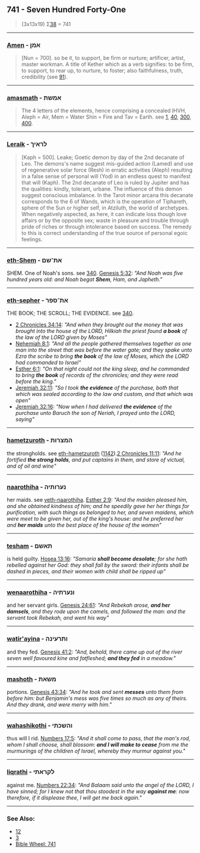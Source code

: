 ## 741 - Seven Hundred Forty-One
> (3x13x19) Σ[38](38) = 741

---

### [Amen](/keys/AMNf) - אמן
> [Nun = 700]. so be it, to support, be firm or nurture; artificer, artist, master workman. A title of Kether which as a verb signifies: to be firm, to support, to rear up, to nurture, to foster; also faithfulness, truth, credibility (see [91](91)).

---

### [amasmath](/keys/AMShTh) - אמשת
> The 4 letters of the elements, hence comprising a concealed IHVH, Aleph = Air, Mem = Water Shin = Fire and Tav = Earth. see [1](1), [40](40), [300](300), [400](400).

---

### [Leraik](/keys/LRAIKf) - לראיך
> [Kaph = 500]. Leake; Goetic demon by day of the 2nd decanate of Leo. The demons's name suggest mis-guided action (Lamed) and use of regenerative solar force (Resh) in erratic activities (Aleph) resulting in a false sense of personal will (Yod) in an endless quest to manifest that will (Kaph). The 2nd decanate of Leo is ruled by Jupiter and has the qualities: kindly, tolerant, urbane. The influence of this demon suggest conscious imbalance. In the Tarot minor arcana this decanate corresponds to the 6 of Wands, which is the operation of Tiphareth, sphere of the Sun or higher self, in Atziluth, the world of archetypes. When negatively aspected, as here, it can indicate loss though love affairs or by the opposite sex; waste in pleasure and trouble through pride of riches or through intolerance based on success. The remedy to this is correct understanding of the true source of personal egoic feelings.

---

### [eth-Shem](/keys/ATh-ShM) - את־שם
SHEM. One of Noah's sons. see [340](340). [Genesis 5:32](https://biblehub.com/genesis/5-32.htm): *"And Noah was five hundred years old: and Noah begat **Shem**, Ham, and Japheth."*

---

### [eth-sepher](/keys/ATh-SPR) - את־ספר
THE BOOK; THE SCROLL; THE EVIDENCE. see [340](340).

- [2 Chronicles 34:14](https://biblehub.com/2_chronicles/34-14.htm): *"And when they brought out the money that was brought into the house of the LORD, Hilkiah the priest found **a book** of the law of the LORD given by Moses"*
- [Nehemiah 8:1](https://biblehub.com/nehemiah/8-1.htm): *"And all the people gathered themselves together as one man into the street that was before the water gate; and they spake unto Ezra the scribe to bring **the book** of the law of Moses, which the LORD had commanded to Israel"*
- [Esther 6:1](https://biblehub.com/esther/6-1.htm): *"On that night could not the king sleep, and he commanded to bring **the book** of records of the chronicles; and they were read before the king."*
- [Jeremiah 32:11](https://biblehub.com/jeremiah/32-11.htm): *"So I took **the evidence** of the purchase, both that which was sealed according to the law and custom, and that which was open"*
- [Jeremiah 32:16](https://biblehub.com/jeremiah/32-16.htm): *"Now when I had delivered **the evidence** of the purchase unto Baruch the son of Neriah, I prayed unto the LORD, saying"*

---

### [hametzuroth](/keys/HMTzRVTh) - המצרות
the strongholds. see [eth-hametzuroth](/keys/ATh-HMTzRVTh) ([1142](1142)).[2 Chronicles 11:11](https://biblehub.com/2_chronicles/11-11.htm): *"And he fortified **the strong holds**, and put captains in them, and store of victual, and of oil and wine"*

---

### [naarothiha](/keys/NORVThIH) - נערותיה
her maids. see [veth-naarothiha](/keys/VATh-NORVThIH). [Esther 2:9](https://biblehub.com/esther/2-9.htm): *"And the maiden pleased him, and she obtained kindness of him; and he speedily gave her her things for purification, with such things as belonged to her, and seven maidens, which were meet to be given her, out of the king's house: and he preferred her and **her maids** unto the best place of the house of the women"*

---

### [tesham](/keys/ThAShM) - תאשם
is held guilty. [Hosea 13:16](https://biblehub.com/hosea/13-16.htm): *"Samaria **shall become desolate**; for she hath rebelled against her God: they shall fall by the sword: their infants shall be dashed in pieces, and their women with child shall be ripped up"*

---

### [wenaarothiha](/keys/VNORThIH) - ונערתיה
and her servant girls. [Genesis 24:61](https://biblehub.com/genesis/24-61.htm): *"And Rebekah arose, **and her damsels**, and they rode upon the camels, and followed the man: and the servant took Rebekah, and went his way"*

---

### [watir'ayina](/keys/VThROINH) - ותרעינה
and they fed. [Genesis 41:2](https://biblehub.com/genesis/41-2.htm): *"And, behold, there came up out of the river seven well favoured kine and fatfleshed; **and they fed** in a meadow."*

---

### [mashoth](/keys/MShATh) - משאת
portions. [Genesis 43:34](https://biblehub.com/genesis/43-34.htm): *"And he took and sent **messes** unto them from before him: but Benjamin's mess was five times so much as any of theirs. And they drank, and were merry with him."*

---

### [wahashikothi](/keys/VHShKThI) - והשכתי
thus will I rid. [Numbers 17:5](https://biblehub.com/numbers/17-5.htm): *"And it shall come to pass, that the man's rod, whom I shall choose, shall blossom: **and I will make to cease** from me the murmurings of the children of Israel, whereby they murmur against you."*

---

### [liqrathi](/keys/LQRAThI) - לקראתי
against me. [Numbers 22:34](https://biblehub.com/numbers/22-34.htm): *"And Balaam said unto the angel of the LORD, I have sinned; for I knew not that thou stoodest in the way **against me**: now therefore, if it displease thee, I will get me back again."*

---

### See Also:

- [12](12)
- [3](3)
- [Bible Wheel: 741](https://www.biblewheel.com//GR/GR_Database.php?SearchBy_Gematria=741)
